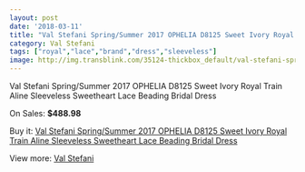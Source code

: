 ```yaml
---
layout: post
date: '2018-03-11'
title: "Val Stefani Spring/Summer 2017 OPHELIA D8125 Sweet Ivory Royal Train Aline Sleeveless Sweetheart Lace Beading Bridal Dress"
category: Val Stefani
tags: ["royal","lace","brand","dress","sleeveless"]
image: http://img.transblink.com/35124-thickbox_default/val-stefani-spring-summer-2017-ophelia-d8125-sweet-ivory-royal-train-aline-sleeveless-sweetheart-lace-beading-bridal-dress.jpg
---
```

Val Stefani Spring/Summer 2017 OPHELIA D8125 Sweet Ivory Royal Train Aline Sleeveless Sweetheart Lace Beading Bridal Dress

On Sales: **$488.98**
<a href="https://www.transblink.com/en/val-stefani/11520-val-stefani-spring-summer-2017-ophelia-d8125-sweet-ivory-royal-train-aline-sleeveless-sweetheart-lace-beading-bridal-dress.html"><amp-img layout="responsive" width="600" height="600" src="//img.transblink.com/35124-thickbox_default/val-stefani-spring-summer-2017-ophelia-d8125-sweet-ivory-royal-train-aline-sleeveless-sweetheart-lace-beading-bridal-dress.jpg" alt="Val Stefani Spring/Summer 2017 OPHELIA D8125 Sweet Ivory Royal Train Aline Sleeveless Sweetheart Lace Beading Bridal Dress 0" /></a>
<a href="https://www.transblink.com/en/val-stefani/11520-val-stefani-spring-summer-2017-ophelia-d8125-sweet-ivory-royal-train-aline-sleeveless-sweetheart-lace-beading-bridal-dress.html"><amp-img layout="responsive" width="600" height="600" src="//img.transblink.com/35130-thickbox_default/val-stefani-spring-summer-2017-ophelia-d8125-sweet-ivory-royal-train-aline-sleeveless-sweetheart-lace-beading-bridal-dress.jpg" alt="Val Stefani Spring/Summer 2017 OPHELIA D8125 Sweet Ivory Royal Train Aline Sleeveless Sweetheart Lace Beading Bridal Dress 1" /></a>
<a href="https://www.transblink.com/en/val-stefani/11520-val-stefani-spring-summer-2017-ophelia-d8125-sweet-ivory-royal-train-aline-sleeveless-sweetheart-lace-beading-bridal-dress.html"><amp-img layout="responsive" width="600" height="600" src="//img.transblink.com/35129-thickbox_default/val-stefani-spring-summer-2017-ophelia-d8125-sweet-ivory-royal-train-aline-sleeveless-sweetheart-lace-beading-bridal-dress.jpg" alt="Val Stefani Spring/Summer 2017 OPHELIA D8125 Sweet Ivory Royal Train Aline Sleeveless Sweetheart Lace Beading Bridal Dress 2" /></a>
<a href="https://www.transblink.com/en/val-stefani/11520-val-stefani-spring-summer-2017-ophelia-d8125-sweet-ivory-royal-train-aline-sleeveless-sweetheart-lace-beading-bridal-dress.html"><amp-img layout="responsive" width="600" height="600" src="//img.transblink.com/35128-thickbox_default/val-stefani-spring-summer-2017-ophelia-d8125-sweet-ivory-royal-train-aline-sleeveless-sweetheart-lace-beading-bridal-dress.jpg" alt="Val Stefani Spring/Summer 2017 OPHELIA D8125 Sweet Ivory Royal Train Aline Sleeveless Sweetheart Lace Beading Bridal Dress 3" /></a>
<a href="https://www.transblink.com/en/val-stefani/11520-val-stefani-spring-summer-2017-ophelia-d8125-sweet-ivory-royal-train-aline-sleeveless-sweetheart-lace-beading-bridal-dress.html"><amp-img layout="responsive" width="600" height="600" src="//img.transblink.com/35127-thickbox_default/val-stefani-spring-summer-2017-ophelia-d8125-sweet-ivory-royal-train-aline-sleeveless-sweetheart-lace-beading-bridal-dress.jpg" alt="Val Stefani Spring/Summer 2017 OPHELIA D8125 Sweet Ivory Royal Train Aline Sleeveless Sweetheart Lace Beading Bridal Dress 4" /></a>
<a href="https://www.transblink.com/en/val-stefani/11520-val-stefani-spring-summer-2017-ophelia-d8125-sweet-ivory-royal-train-aline-sleeveless-sweetheart-lace-beading-bridal-dress.html"><amp-img layout="responsive" width="600" height="600" src="//img.transblink.com/35126-thickbox_default/val-stefani-spring-summer-2017-ophelia-d8125-sweet-ivory-royal-train-aline-sleeveless-sweetheart-lace-beading-bridal-dress.jpg" alt="Val Stefani Spring/Summer 2017 OPHELIA D8125 Sweet Ivory Royal Train Aline Sleeveless Sweetheart Lace Beading Bridal Dress 5" /></a>
<a href="https://www.transblink.com/en/val-stefani/11520-val-stefani-spring-summer-2017-ophelia-d8125-sweet-ivory-royal-train-aline-sleeveless-sweetheart-lace-beading-bridal-dress.html"><amp-img layout="responsive" width="600" height="600" src="//img.transblink.com/35125-thickbox_default/val-stefani-spring-summer-2017-ophelia-d8125-sweet-ivory-royal-train-aline-sleeveless-sweetheart-lace-beading-bridal-dress.jpg" alt="Val Stefani Spring/Summer 2017 OPHELIA D8125 Sweet Ivory Royal Train Aline Sleeveless Sweetheart Lace Beading Bridal Dress 6" /></a>

Buy it: [Val Stefani Spring/Summer 2017 OPHELIA D8125 Sweet Ivory Royal Train Aline Sleeveless Sweetheart Lace Beading Bridal Dress](https://www.transblink.com/en/val-stefani/11520-val-stefani-spring-summer-2017-ophelia-d8125-sweet-ivory-royal-train-aline-sleeveless-sweetheart-lace-beading-bridal-dress.html "Val Stefani Spring/Summer 2017 OPHELIA D8125 Sweet Ivory Royal Train Aline Sleeveless Sweetheart Lace Beading Bridal Dress")

View more: [Val Stefani](https://www.transblink.com/en/121-val-stefani "Val Stefani")